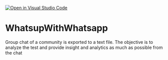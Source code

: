 [![Open in Visual Studio Code](https://classroom.github.com/assets/open-in-vscode-718a45dd9cf7e7f842a935f5ebbe5719a5e09af4491e668f4dbf3b35d5cca122.svg)](https://classroom.github.com/online_ide?assignment_repo_id=12145482&assignment_repo_type=AssignmentRepo)
# WhatsupWithWhatsapp
Group chat of a community is exported to a text file.  The objective is to analyze the test and provide insight and analytics as much as possible from the chat
